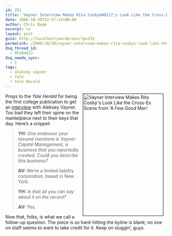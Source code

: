 ```yaml
---
id: 251
title: 'Vayner Interview Makes Rita Cosby&#8217;s Look Like the Cross-Ex Scene from &#8216;A Few Good Men&#8217;'
date: 2006-10-30T12:57:13+00:00
author: Chris Beam
excerpt: \n
layout: post
guid: http://localhost/wordpress/?p=251
permalink: /2006/10/30/vayner-interview-makes-rita-cosbys-look-like-the-cross-ex-scene-from-a-few-good-men/
dsq_thread_id:
  - 95104623
dsq_needs_sync:
  - 1
tags:
  - aleksey vayner
  - Yale
  - Yale Herald
---
```

<img width="250" vspace="0" hspace="10" height="380" border="1" align="right" src="http://www.ivygateblog.com/wp-content/uploads/2006/10/barbarawalters.jpg" alt="Vayner Interview Makes Rita Cosby's Look Like the Cross-Ex Scene from 'A Few Good Men'" />Props to the _Yale Herald_ for being the first college publication to get an [interview](http://www.yaleherald.com/article.php?Article=4977) with Aleksey Vayner. Too bad they left their spine on the mantelpiece next to their keys that day. Here&#8217;s a snippet:

> **YH:** _One endeavor your r&eacute;sum&eacute; mentions is Vayner Capital Management, a business that you reportedly created. Could you describe this business?_
> 
> **AV:** We&#8217;re a limited liability corporation, based in New York.
> 
> **YH:** _Is that all you can say about it on the record?_
> 
> **AV:** Yes.

Now that, folks, is what we call a follow-up question. The piece is so hard-hitting the byline is blank; no one on staff seems to want to take credit for it. Keep on sluggin&#8217;, guys.